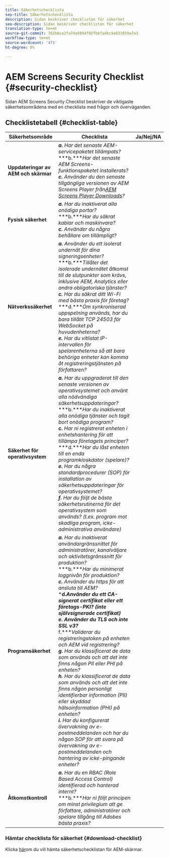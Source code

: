 ```yaml
---
title: Säkerhetschecklista
seo-title: Säkerhetschecklista
description: Sidan beskriver checklistan för säkerhet
seo-description: Sidan beskriver checklistan för säkerhet
translation-type: tm+mt
source-git-commit: 762b6ca2fa74a5094f02fbbfa4bc9a833859a7a3
workflow-type: tm+mt
source-wordcount: '471'
ht-degree: 0%

---
```



# AEM Screens Security Checklist  {#security-checklist}

Sidan AEM Screens Security Checklist beskriver de viktigaste säkerhetsområdena med en checklista med frågor och överväganden.

## Checklistetabell {#checklist-table}

| **Säkerhetsområde** | **Checklista** | **Ja/Nej/NA** |
|---|---|---|
| **Uppdateringar av AEM och skärmar** | ***a.*** *Har det senaste AEM-servicepaketet tillämpats?* <br>***b.****Har det senaste AEM Screens-funktionspaketet installerats?*<br>***c.*** *Använder du den senaste tillgängliga versionen av AEM Screens Player från[AEM Screens Player Downloads](https://download.macromedia.com/screens/)?* |
| **Fysisk säkerhet** | ***a.*** *Har du inaktiverat alla onödiga portar?* <br>***b.****Har du säkrat kablar och maskinvara?*<br>***c.*** *Använder du några behållare om tillämpligt?* |
| **Nätverkssäkerhet** | ***a.*** *Använder du ett isolerat undernät för dina signeringsenheter?* <br>***b.****Tillåter det isolerade undernätet åtkomst till de slutpunkter som krävs, inklusive AEM, Analytics eller andra obligatoriska tjänster?*<br>***c.*** *Har du säkrat ditt Wi-Fi med bästa praxis för företag?* <br>***d.****Om synkroniserad uppspelning används, har du bara tillåtit TCP 24503 för WebSocket på huvudenheterna?*<br>***e.*** *Har du vitlistat IP-intervallen för spelarenheterna så att bara behöriga enheter kan komma åt registreringstjänsten på författaren?* |
| **Säkerhet för operativsystem** | ***a.*** *Har du uppgraderat till den senaste versionen av operativsystemet och använt alla nödvändiga säkerhetsuppdateringar?* <br>***b.****Har du inaktiverat alla onödiga tjänster och tagit bort onödiga program?*<br>***c.*** *Har ni registrerat enheten i enhetshantering för att tillämpa företagets principer?* <br>***d.****Har du låst enheten till en enda programkioskdator (spelare)?*<br>***e.*** *Har du några standardprocedurer (SOP) för installation av säkerhetsuppdateringar för operativsystemet?*<br> ***f.*** *Har du följt de bästa säkerhetsrutinerna för det operativsystem som används? (t.ex. program mot skadliga program, icke-administrativa användare)* |
| **Programsäkerhet** | ***a.*** *Har du inaktiverat användargränssnittet för administratörer, kanalväljare och aktivitetsgränssnitt för produktion?* <br>***b.****Har du minimerat loggnivån för produktion?*<br>***c.*** *Använder du https för att ansluta till AEM?* <br>***d.****Använder du ett CA-signerat certifikat eller ett företags-PKI? (inte självsignerade certifikat)*<br>***e.**** Använder du TLS och inte SSL v3?*<br>*** f.****Validerar du registreringstoken på enheten och AEM vid registrering?*<br> ***g.*** *Har du klassificerat de data som används och att det inte finns någon PII eller PHI på enheten?*<br> ***h.*** *Har du klassificerat de data som används och att det inte finns någon personligt identifierbar information (PII) eller skyddad hälsoinformation (PHI) på enheten?*<br> ***i.*** *Har du konfigurerat övervakning av e-postmeddelanden och har du någon SOP för att svara på övervakning av e-postmeddelanden och hantering av icke-pingande enheter?* |
| **Åtkomstkontroll** | ***a.*** *Har du en RBAC (Role Based Access Control) identifierad och hanterad internt?* <br>***b.****Har ni följt principen om minst privilegium att ge författare, administratörer och spelare tillgång till Adobes bästa praxis?* |

### Hämtar checklista för säkerhet {#download-checklist}

Klicka [här](/help/user-guide/assets/AEM-Screens-Security-Checklist.pdf)om du vill hämta säkerhetschecklistan för AEM-skärmar.



